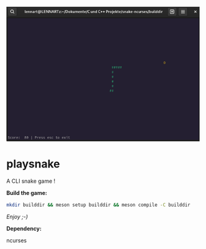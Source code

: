 <img src="snake.png" alt="screenshot"></img>
# playsnake
A CLI snake game !
<p><b>Build the game:</b></p>

```bash
mkdir builddir && meson setup builddir && meson compile -C builddir
```

<p><i>Enjoy ;-)</i></p>
<p><b>Dependency:</b></p>
ncurses

